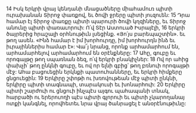 14 Իսկ երկրի վրայ կենդանի մնացածները
միահամուռ պիտի ուրախանան Տիրոջ փառքով,
եւ ծովի ջրերը պիտի յուզուեն:
15 Դրա համար էլ Տիրոջ փառքը պիտի պարուրի ծովի կղզիները,
եւ Տիրոջ անունը պիտի փառաւորուի:
Ո՛վ Տէր Աստուած Իսրայէլի,
16 երկրի ծայրերից հրաշալի օրհնութիւն լսեցինք.
«Յո՛յս բարեպաշտին».
եւ թող ասեն.
«Ինձ համար է իմ խորհուրդը,
իմ խորհուրդն ինձ եւ իւրայիններիս համար է»:
Վա՜յ նրանց, որոնք արհամարհում են,
արհամարհելով արհամարհում են օրէնքները:
17 Ահը, գուբը եւ որոգայթը թող սպառնան ձեզ,
ո՛վ երկրի բնակիչներ:
18 Ով որ ահից փախչի՝ թող ընկնի գուբը,
եւ ով որ ելնի գբից՝ թող բռնուի որոգայթի մէջ:
Ահա բացուեցին երկնքի պատուհանները,
եւ երկրի հիմքերը ցնցուեցին:
19 Երկիրը շփոթի ու խռովութեան մէջ պիտի ընկնի,
երկիրը պիտի տագնապի,
տարակուսի եւ խոնարհուի:
20 Երկիրը պիտի շարժուի ու ցնցուի
ինչպէս այգու պահապանի տնակ,
հարբածի ու երերուողի պէս պիտի գլորուի
եւ պիտի չկարողանայ ոտքի կանգնել,
որովհետեւ նրա վրայ ծանրացել է անօրէնութիւնը:
